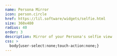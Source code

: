 ```yaml
---
name: Persona Mirror
icon: person.circle
href: https://lil.software/widgets/selfie.html
size: 360x480
radius: 40
order: 3
description: Mirror of your Persona's selfie view
css: >
  body{user-select:none;touch-action:none;}
---
```

